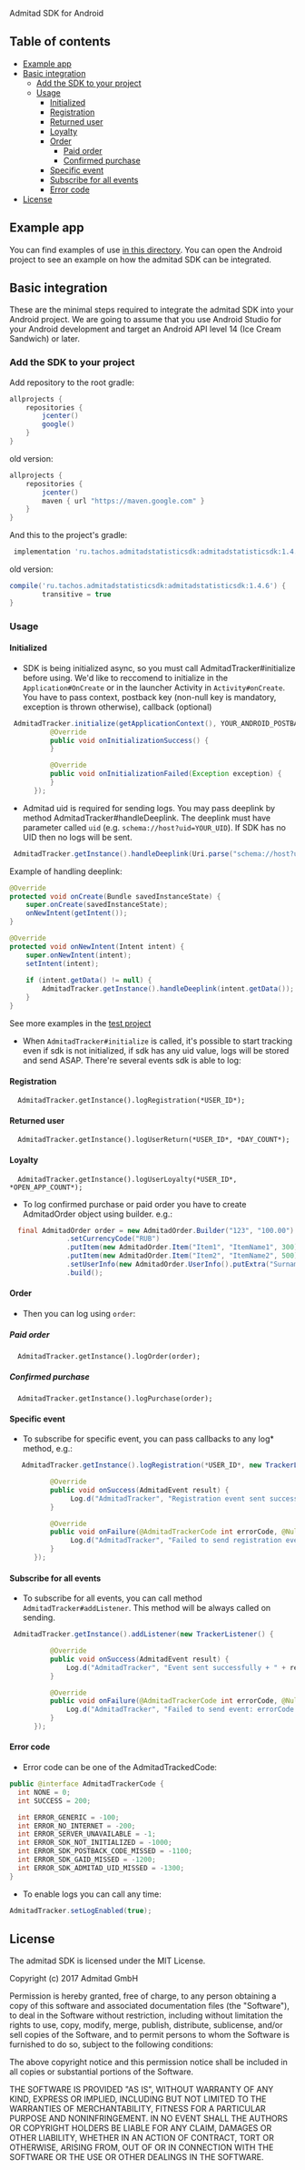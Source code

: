  Admitad SDK for Android

## Table of contents

* [Example app](#example-app)
* [Basic integration](#basic-integration)
    * [Add the SDK to your project](#sdk-add)
    * [Usage](#sdk-usage)
      * [Initialized](#initialized)
      * [Registration](#registration)
      * [Returned user](#returned_user)
      * [Loyalty](#loyalty)
      * [Order](#order)
        * [Paid order](#paid_order)
        * [Confirmed purchase](#confirmed_purchase)
      * [Specific event](#specific_event_app)
      * [Subscribe for all events](#subscribe_for_all_events)
      * [Error code](#error_code)
* [License](#license)   

## <a id="example-app"></a>Example app

You can find examples of use [in this directory](app/src/main/java/ru/tachos/admitadstatistic/MainActivity.java).
You can open the Android project to see an example on how the admitad SDK can be integrated.

## <a id="basic-integration"></a>Basic integration

These are the minimal steps required to integrate the admitad SDK into your Android project. We are going to assume that you use Android Studio for your Android development and target an Android API level 14 (Ice Cream Sandwich) or later.

### <a id="sdk-add"></a>Add the SDK to your project

Add repository to the root gradle:

```gradle
allprojects {
    repositories {
        jcenter()
        google()
    }
}
```

old version:

```gradle
allprojects {
    repositories {
        jcenter()
        maven { url "https://maven.google.com" }
    }
}
```

And this to the project's gradle:

```gradle
 implementation 'ru.tachos.admitadstatisticsdk:admitadstatisticsdk:1.4.6'
```
   
old version:

```gradle
compile('ru.tachos.admitadstatisticsdk:admitadstatisticsdk:1.4.6') {
        transitive = true
}
```

### <a id="sdk-usage"></a>Usage
#### <a id="initialized">Initialized
  * SDK is being initialized async, so you must call AdmitadTracker#initialize before using. We'd like to reccomend to initialize in the `Application#OnCreate` or in the launcher Activity in `Activity#onCreate`. You have to pass context, postback key (non-null key is mandatory, exception is thrown otherwise), callback (optional)
  
  ```java
   AdmitadTracker.initialize(getApplicationContext(), YOUR_ANDROID_POSTBACK_KEY, new TrackerInitializationCallback() {
            @Override
            public void onInitializationSuccess() {
            }

            @Override
            public void onInitializationFailed(Exception exception) {
            }
        });
  ```
  
  * Admitad uid is required for sending logs. You may pass deeplink by method AdmitadTracker#handleDeeplink. The deeplink must have parameter called `uid` (e.g. `schema://host?uid=YOUR_UID`). If SDK has no UID then no logs will be sent.
  
  ```java
   AdmitadTracker.getInstance().handleDeeplink(Uri.parse("schema://host?uid=YOUR_UID"));
  ```
  
  Example of handling deeplink:
  
  ```java
  @Override
  protected void onCreate(Bundle savedInstanceState) {
      super.onCreate(savedInstanceState);
      onNewIntent(getIntent());
  }
  
  @Override
  protected void onNewIntent(Intent intent) {
      super.onNewIntent(intent);
      setIntent(intent);
        
      if (intent.getData() != null) {
          AdmitadTracker.getInstance().handleDeeplink(intent.getData());
      }
  }
  ```
  
  See more examples in the [test project](app/)
  
  * When `AdmitadTracker#initialize` is called, it's possible to start tracking even if sdk is not initialized, if sdk has any uid value, logs will be stored and send ASAP. There're several events sdk is able to log:
#### <a id="registration">Registration 

      AdmitadTracker.getInstance().logRegistration(*USER_ID*);

#### <a id="returned_user">Returned user

      AdmitadTracker.getInstance().logUserReturn(*USER_ID*, *DAY_COUNT*);

#### <a id="loyalty">Loyalty

      AdmitadTracker.getInstance().logUserLoyalty(*USER_ID*, *OPEN_APP_COUNT*);

  
  * To log confirmed purchase or paid order you have to create AdmitadOrder object using builder. e.g.:
  
  ```java
    final AdmitadOrder order = new AdmitadOrder.Builder("123", "100.00")
                .setCurrencyCode("RUB")
                .putItem(new AdmitadOrder.Item("Item1", "ItemName1", 300))
                .putItem(new AdmitadOrder.Item("Item2", "ItemName2", 500))
                .setUserInfo(new AdmitadOrder.UserInfo().putExtra("Surname", "UserSurname").putExtra("Age", "18"))
                .build();
  ```
#### <a id="order">Order 
  * Then you can log using `order`:
##### <a id="paid_order">Paid order 

      AdmitadTracker.getInstance().logOrder(order);

##### <a id="confirmed_purchase">Confirmed purchase 

      AdmitadTracker.getInstance().logPurchase(order);

#### <a id="specific_event">Specific event 
   * To subscribe for specific event, you can pass callbacks to any log* method, e.g.: 
   
  ```java
     AdmitadTracker.getInstance().logRegistration(*USER_ID*, new TrackerListener() {

            @Override
            public void onSuccess(AdmitadEvent result) {
                 Log.d("AdmitadTracker", "Registration event sent successfully + " + result.toString());
            }

            @Override
            public void onFailure(@AdmitadTrackerCode int errorCode, @Nullable String errorText) {
                 Log.d("AdmitadTracker", "Failed to send registration event: errorCode = " + errorCode + ", errorText = " + errorText);
            }
        });
   ```
#### <a id="subscribe_for_all_events">Subscribe for all events
  * To subscribe for all events, you can call method `AdmitadTracker#addListener`. This method will be always called on sending.

  ```java
   AdmitadTracker.getInstance().addListener(new TrackerListener() {

            @Override
            public void onSuccess(AdmitadEvent result) {
                Log.d("AdmitadTracker", "Event sent successfully + " + result.toString());
            }

            @Override
            public void onFailure(@AdmitadTrackerCode int errorCode, @Nullable String errorText) {
                Log.d("AdmitadTracker", "Failed to send event: errorCode = " + errorCode + ", errorText = " + errorText);
            }
        });
  ```
#### <a id="error_code">Error code
  * Error code can be one of the AdmitadTrackedCode: 
  
  ```java
  public @interface AdmitadTrackerCode {
    int NONE = 0;
    int SUCCESS = 200;

    int ERROR_GENERIC = -100;
    int ERROR_NO_INTERNET = -200;
    int ERROR_SERVER_UNAVAILABLE = -1;
    int ERROR_SDK_NOT_INITIALIZED = -1000;
    int ERROR_SDK_POSTBACK_CODE_MISSED = -1100;
    int ERROR_SDK_GAID_MISSED = -1200;
    int ERROR_SDK_ADMITAD_UID_MISSED = -1300;
  }
  ```
  
  * To enable logs you can call any time: 
  
  ``` java
  AdmitadTracker.setLogEnabled(true);
  ```

## <a id="license"></a>License

The admitad SDK is licensed under the MIT License.

Copyright (c) 2017 Admitad GmbH

Permission is hereby granted, free of charge, to any person obtaining a copy of this software and associated documentation files (the "Software"), to deal in the Software without restriction, including without limitation the rights to use, copy, modify, merge, publish, distribute, sublicense, and/or sell copies of the Software, and to permit persons to whom the Software is furnished to do so, subject to the following conditions:

The above copyright notice and this permission notice shall be included in all copies or substantial portions of the Software.

THE SOFTWARE IS PROVIDED "AS IS", WITHOUT WARRANTY OF ANY KIND, EXPRESS OR IMPLIED, INCLUDING BUT NOT LIMITED TO THE WARRANTIES OF MERCHANTABILITY, FITNESS FOR A PARTICULAR PURPOSE AND NONINFRINGEMENT. IN NO EVENT SHALL THE AUTHORS OR COPYRIGHT HOLDERS BE LIABLE FOR ANY CLAIM, DAMAGES OR OTHER LIABILITY, WHETHER IN AN ACTION OF CONTRACT, TORT OR OTHERWISE, ARISING FROM, OUT OF OR IN CONNECTION WITH THE SOFTWARE OR THE USE OR OTHER DEALINGS IN THE SOFTWARE.
